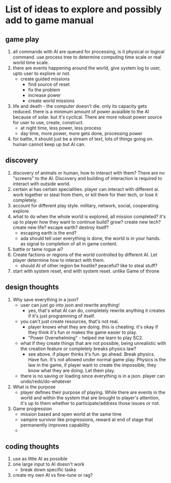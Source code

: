 # List of ideas to explore and possibly add to game manual

## game play
1. all commands with AI are queued for processing, is it physical or logical command. use process tree to determine computing time scale or real world time scale. 
2. there are events happening around the world, give system log to user, upto user to explore or not.
    - create guided missions
        - find source of reset
        - fix the problem
        - increase power
        - create world missions
3. life and death - the computer doesn't die. only its capacity gets reduced. there is a minimum amount of power avaialble to the AI because of solar. but it's cyclical. There are more robust power source for user to use, create, construct.
    - at night time, less power, less process
    - day time, more power, more gets done, processing power
4. for battle, it should just be a stream of text, lots of things going on. human cannot keep up but AI can. 


## discovery
1. discovery of animals or human, how to interact with them? There are no "screens" to the AI. Discovery and building of interaction is required to interact with outside world. 
2. certain ai has certain specialities. player can interact with different ai. work together or steal from them, or kill them for their tech, or lose it completely. 
3. account for different play style. military, network, social, cooperating. explore
4. what to do when the whole world is explored, all mission completed? it's up to player how they want to continue build? grow? create new tech? create new life? escape earth? destroy itself?
    - escaping earth is the end?
    - ada should tell user everything is done, the world is in your hands. as signal to completion of all in game content. 
 5. battle or tame rogue ai? 
 6. Create factions or regions of the world controlled by different AI. Let player determine how to interact with them. 
    - should AI of other region be hostile? peaceful? like to steal stuff?
 7. start with system reset, end with system reset. unlike Game of throne

 ## design thoughts
 1. Why save everything in a json?
    - user can just go into json and rewrite anything!
        - yes, that's what AI can do, completely rewrite anything it creates if it's just programming of itself. 
    - you can't just create resources, that's not real.  
        - player knows what they are doing. this is cheating. it's okay if they think it's fun or makes the game easier to play. 
        - "Power Overwhelming" - helped me learn to play SC2. 
    - what if they create things that are not possible, being unrealistic with the creation feature or completely breaks physics law? 
        - see above. if player thinks it's fun. go ahead. Break physics. Have fun. It's not allowed under normal game play. Physics is the law in the game, if player want to create the impossible, they know what they are doing. Let them play. 
    - there is no saving or loading since everything is in a json. player can undo/redo/do-whatever
2. What is the purpose
    - player defines their purpose of playing. While there are events in the world and within the system that are brought to player's attention, it's up to them whether to participate/address those issues or not. 
3.  Game progression
    - mission based and open world at the same time
    - vampire survivor like progressions, reward at end of stage that permanently improves capability
    - 

## coding thoughts
1. use as little AI as possible
2. one large input to AI doesn't work
    - break down specific tasks
3. create my own AI vs fine-tune or rag? 

